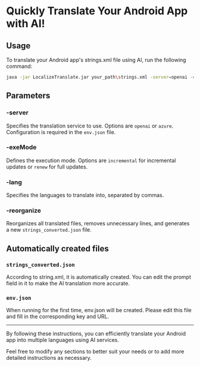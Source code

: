 
# Quickly Translate Your Android App with AI!

## Usage
To translate your Android app's strings.xml file using AI, run the following command:

```bash
java -jar LocalizeTranslate.jar your_path\strings.xml -server=openai -exeMode=incremental -lang=fr,ja
```

## Parameters

### -server
Specifies the translation service to use. Options are `openai` or `azure`. Configuration is required in the `env.json` file.

### -exeMode
Defines the execution mode. Options are `incremental` for incremental updates or `renew` for full updates.

### -lang
Specifies the languages to translate into, separated by commas.

### -reorganize
Reorganizes all translated files, removes unnecessary lines, and generates a new `strings_converted.json` file.


## Automatically created files
### `strings_converted.json`
According to string.xml, it is automatically created. You can edit the prompt field in it to make the AI translation more accurate.

### `env.json`
When running for the first time, env.json will be created. Please edit this file and fill in the corresponding key and URL.

--- 
By following these instructions, you can efficiently translate your Android app into multiple languages using AI services.

Feel free to modify any sections to better suit your needs or to add more detailed instructions as necessary.